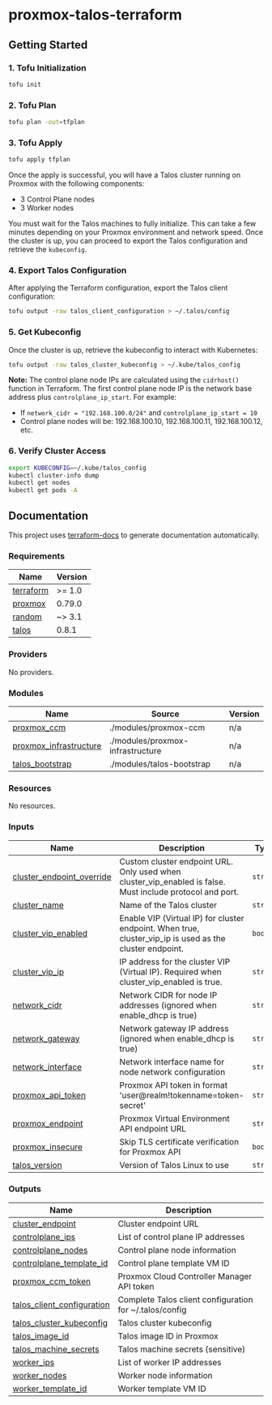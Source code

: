 # proxmox-talos-terraform

## Getting Started

### 1. Tofu Initialization

```bash
tofu init
```

### 2. Tofu Plan

```bash
tofu plan -out=tfplan
```

### 3. Tofu Apply

```bash
tofu apply tfplan
```

Once the apply is successful, you will have a Talos cluster running on Proxmox with the following components:

- 3 Control Plane nodes
- 3 Worker nodes

You must wait for the Talos machines to fully initialize. This can take a few minutes depending on your Proxmox environment and network speed. Once the cluster is up, you can proceed to export the Talos configuration and retrieve the `kubeconfig`.

### 4. Export Talos Configuration

After applying the Terraform configuration, export the Talos client configuration:

```sh
tofu output -raw talos_client_configuration > ~/.talos/config
```

### 5. Get Kubeconfig

Once the cluster is up, retrieve the kubeconfig to interact with Kubernetes:

```sh
tofu output -raw talos_cluster_kubeconfig > ~/.kube/talos_config
```

**Note:** The control plane node IPs are calculated using the `cidrhost()` function in Terraform. The first control plane node IP is the network base address plus `controlplane_ip_start`. For example:
- If `network_cidr = "192.168.100.0/24"` and `controlplane_ip_start = 10`
- Control plane nodes will be: 192.168.100.10, 192.168.100.11, 192.168.100.12, etc.

### 6. Verify Cluster Access

```sh
export KUBECONFIG=~/.kube/talos_config
kubectl cluster-info dump
kubectl get nodes
kubectl get pods -A
```

## Documentation

This project uses [terraform-docs](https://github.com/terraform-docs/terraform-docs) to generate documentation automatically.

<!-- BEGIN_TF_DOCS -->
### Requirements

| Name | Version |
|------|---------|
| <a name="requirement_terraform"></a> [terraform](#requirement\_terraform) | >= 1.0 |
| <a name="requirement_proxmox"></a> [proxmox](#requirement\_proxmox) | 0.79.0 |
| <a name="requirement_random"></a> [random](#requirement\_random) | ~> 3.1 |
| <a name="requirement_talos"></a> [talos](#requirement\_talos) | 0.8.1 |

### Providers

No providers.

### Modules

| Name | Source | Version |
|------|--------|---------|
| <a name="module_proxmox_ccm"></a> [proxmox\_ccm](#module\_proxmox\_ccm) | ./modules/proxmox-ccm | n/a |
| <a name="module_proxmox_infrastructure"></a> [proxmox\_infrastructure](#module\_proxmox\_infrastructure) | ./modules/proxmox-infrastructure | n/a |
| <a name="module_talos_bootstrap"></a> [talos\_bootstrap](#module\_talos\_bootstrap) | ./modules/talos-bootstrap | n/a |

### Resources

No resources.

### Inputs

| Name | Description | Type | Default | Required |
|------|-------------|------|---------|:--------:|
| <a name="input_cluster_endpoint_override"></a> [cluster\_endpoint\_override](#input\_cluster\_endpoint\_override) | Custom cluster endpoint URL. Only used when cluster\_vip\_enabled is false. Must include protocol and port. | `string` | `null` | no |
| <a name="input_cluster_name"></a> [cluster\_name](#input\_cluster\_name) | Name of the Talos cluster | `string` | `"talos"` | no |
| <a name="input_cluster_vip_enabled"></a> [cluster\_vip\_enabled](#input\_cluster\_vip\_enabled) | Enable VIP (Virtual IP) for cluster endpoint. When true, cluster\_vip\_ip is used as the cluster endpoint. | `bool` | `true` | no |
| <a name="input_cluster_vip_ip"></a> [cluster\_vip\_ip](#input\_cluster\_vip\_ip) | IP address for the cluster VIP (Virtual IP). Required when cluster\_vip\_enabled is true. | `string` | `null` | no |
| <a name="input_network_cidr"></a> [network\_cidr](#input\_network\_cidr) | Network CIDR for node IP addresses (ignored when enable\_dhcp is true) | `string` | n/a | yes |
| <a name="input_network_gateway"></a> [network\_gateway](#input\_network\_gateway) | Network gateway IP address (ignored when enable\_dhcp is true) | `string` | n/a | yes |
| <a name="input_network_interface"></a> [network\_interface](#input\_network\_interface) | Network interface name for node network configuration | `string` | `"eth0"` | no |
| <a name="input_proxmox_api_token"></a> [proxmox\_api\_token](#input\_proxmox\_api\_token) | Proxmox API token in format 'user@realm!tokenname=token-secret' | `string` | n/a | yes |
| <a name="input_proxmox_endpoint"></a> [proxmox\_endpoint](#input\_proxmox\_endpoint) | Proxmox Virtual Environment API endpoint URL | `string` | `"https://your-proxmox:8006/"` | no |
| <a name="input_proxmox_insecure"></a> [proxmox\_insecure](#input\_proxmox\_insecure) | Skip TLS certificate verification for Proxmox API | `bool` | `false` | no |
| <a name="input_talos_version"></a> [talos\_version](#input\_talos\_version) | Version of Talos Linux to use | `string` | `"v1.10.5"` | no |

### Outputs

| Name | Description |
|------|-------------|
| <a name="output_cluster_endpoint"></a> [cluster\_endpoint](#output\_cluster\_endpoint) | Cluster endpoint URL |
| <a name="output_controlplane_ips"></a> [controlplane\_ips](#output\_controlplane\_ips) | List of control plane IP addresses |
| <a name="output_controlplane_nodes"></a> [controlplane\_nodes](#output\_controlplane\_nodes) | Control plane node information |
| <a name="output_controlplane_template_id"></a> [controlplane\_template\_id](#output\_controlplane\_template\_id) | Control plane template VM ID |
| <a name="output_proxmox_ccm_token"></a> [proxmox\_ccm\_token](#output\_proxmox\_ccm\_token) | Proxmox Cloud Controller Manager API token |
| <a name="output_talos_client_configuration"></a> [talos\_client\_configuration](#output\_talos\_client\_configuration) | Complete Talos client configuration for ~/.talos/config |
| <a name="output_talos_cluster_kubeconfig"></a> [talos\_cluster\_kubeconfig](#output\_talos\_cluster\_kubeconfig) | Talos cluster kubeconfig |
| <a name="output_talos_image_id"></a> [talos\_image\_id](#output\_talos\_image\_id) | Talos image ID in Proxmox |
| <a name="output_talos_machine_secrets"></a> [talos\_machine\_secrets](#output\_talos\_machine\_secrets) | Talos machine secrets (sensitive) |
| <a name="output_worker_ips"></a> [worker\_ips](#output\_worker\_ips) | List of worker IP addresses |
| <a name="output_worker_nodes"></a> [worker\_nodes](#output\_worker\_nodes) | Worker node information |
| <a name="output_worker_template_id"></a> [worker\_template\_id](#output\_worker\_template\_id) | Worker template VM ID |
<!-- END_TF_DOCS -->
